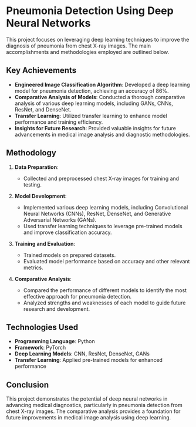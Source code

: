 # Pneumonia Detection Using Deep Neural Networks

This project focuses on leveraging deep learning techniques to improve the diagnosis of pneumonia from chest X-ray images. The main accomplishments and methodologies employed are outlined below.

## Key Achievements

- **Engineered Image Classification Algorithm**: Developed a deep learning model for pneumonia detection, achieving an accuracy of 86%.
- **Comparative Analysis of Models**: Conducted a thorough comparative analysis of various deep learning models, including GANs, CNNs, ResNet, and DenseNet.
- **Transfer Learning**: Utilized transfer learning to enhance model performance and training efficiency.
- **Insights for Future Research**: Provided valuable insights for future advancements in medical image analysis and diagnostic methodologies.

## Methodology

1. **Data Preparation**: 
   - Collected and preprocessed chest X-ray images for training and testing.
   
2. **Model Development**:
   - Implemented various deep learning models, including Convolutional Neural Networks (CNNs), ResNet, DenseNet, and Generative Adversarial Networks (GANs).
   - Used transfer learning techniques to leverage pre-trained models and improve classification accuracy.

3. **Training and Evaluation**:
   - Trained models on prepared datasets.
   - Evaluated model performance based on accuracy and other relevant metrics.

4. **Comparative Analysis**:
   - Compared the performance of different models to identify the most effective approach for pneumonia detection.
   - Analyzed strengths and weaknesses of each model to guide future research and development.

## Technologies Used

- **Programming Language**: Python
- **Framework**: PyTorch
- **Deep Learning Models**: CNN, ResNet, DenseNet, GANs
- **Transfer Learning**: Applied pre-trained models for enhanced performance

## Conclusion

This project demonstrates the potential of deep neural networks in advancing medical diagnostics, particularly in pneumonia detection from chest X-ray images. The comparative analysis provides a foundation for future improvements in medical image analysis using deep learning.
